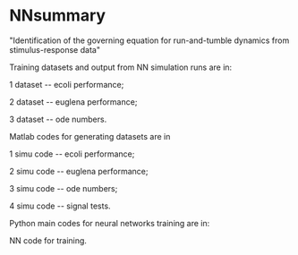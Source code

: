 # NNsummary

"Identification of the governing equation for run-and-tumble dynamics from stimulus-response data" 

Training datasets and output from NN simulation runs are in:

1 dataset -- ecoli performance;

2 dataset -- euglena performance;

3 dataset -- ode numbers.


Matlab codes for generating datasets are in

1 simu code -- ecoli performance;

2 simu code -- euglena performance;

3 simu code -- ode numbers;

4 simu code -- signal tests.


Python main codes for neural networks training are in:

NN code for training.
